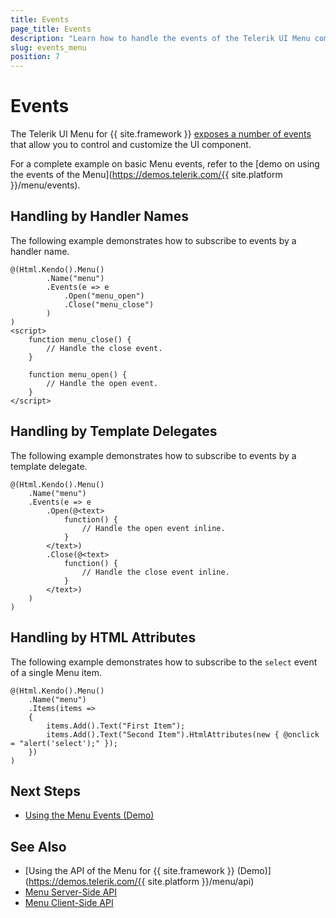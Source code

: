 ```yaml
---
title: Events
page_title: Events
description: "Learn how to handle the events of the Telerik UI Menu component for {{ site.framework }}."
slug: events_menu
position: 7
---
```


# Events

The Telerik UI Menu for {{ site.framework }} [exposes a number of events](/api/kendo.mvc.ui.fluent/menueventbuilder) that allow you to control and customize the UI component.

For a complete example on basic Menu events, refer to the [demo on using the events of the Menu](https://demos.telerik.com/{{ site.platform }}/menu/events).

## Handling by Handler Names

The following example demonstrates how to subscribe to events by a handler name.

```HtmlHelper
@(Html.Kendo().Menu()
        .Name("menu")
        .Events(e => e
            .Open("menu_open")
            .Close("menu_close")
        )
)
<script>
    function menu_close() {
        // Handle the close event.
    }

    function menu_open() {
        // Handle the open event.
    }
</script>
```

## Handling by Template Delegates

The following example demonstrates how to subscribe to events by a template delegate.

```HtmlHelper
@(Html.Kendo().Menu()
    .Name("menu")
    .Events(e => e
        .Open(@<text>
            function() {
                // Handle the open event inline.
            }
        </text>)
        .Close(@<text>
            function() {
                // Handle the close event inline.
            }
        </text>)
    )
)
```

## Handling by HTML Attributes

The following example demonstrates how to subscribe to the `select` event of a single Menu item.

```HtmlHelper
@(Html.Kendo().Menu()
    .Name("menu")
    .Items(items =>
    {
        items.Add().Text("First Item");
        items.Add().Text("Second Item").HtmlAttributes(new { @onclick = "alert('select');" });
    })
)
```

## Next Steps

* [Using the Menu Events (Demo)](https://demos.telerik.com/aspnet-core/menu/events)

## See Also

* [Using the API of the Menu for {{ site.framework }} (Demo)](https://demos.telerik.com/{{ site.platform }}/menu/api)
* [Menu Server-Side API](/api/menu)
* [Menu Client-Side API](https://docs.telerik.com/kendo-ui/api/javascript/ui/menu)

